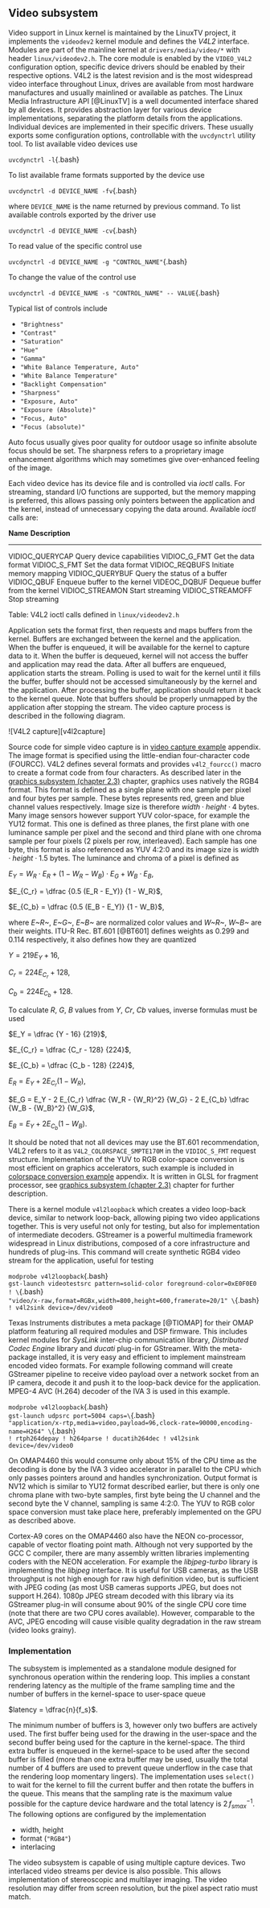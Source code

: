 ## Video subsystem

Video support in Linux kernel is maintained by the LinuxTV project,
it implements the `videodev2` kernel module and defines the *V4L2* interface.
Modules are part of the mainline kernel at `drivers/media/video/*` with header `linux/videodev2.h`.
The core module is enabled by the `VIDEO_V4L2` configuration option,
specific device drivers should be enabled by their respective options.
V4L2 is the latest revision and is the most widespread video interface throughout Linux,
drives are available from most hardware manufactures and usually mainlined or available as patches.
The Linux Media Infrastructure API [@LinuxTV] is a well documented interface shared by all devices.
It provides abstraction layer for various device implementations,
separating the platform details from the applications.
Individual devices are implemented in their specific drivers.
These usually exports some configuration options, controllable with the `uvcdynctrl` utility tool.
To list available video devices use

`uvcdynctrl -l`{.bash}

To list available frame formats supported by the device use

`uvcdynctrl -d DEVICE_NAME -fv`{.bash}

where `DEVICE_NAME` is the name returned by previous command.
To list available controls exported by the driver use

`uvcdynctrl -d DEVICE_NAME -cv`{.bash}

To read value of the specific control use

`uvcdynctrl -d DEVICE_NAME -g "CONTROL_NAME"`{.bash}

To change the value of the control use

`uvcdynctrl -d DEVICE_NAME -s "CONTROL_NAME" -- VALUE`{.bash}

Typical list of controls include

 * `"Brightness"`
 * `"Contrast"`
 * `"Saturation"`
 * `"Hue"`
 * `"Gamma"`
 * `"White Balance Temperature, Auto"`
 * `"White Balance Temperature"`
 * `"Backlight Compensation"`
 * `"Sharpness"`
 * `"Exposure, Auto"`
 * `"Exposure (Absolute)"`
 * `"Focus, Auto"`
 * `"Focus (absolute)"`

Auto focus usually gives poor quality for outdoor usage so infinite absolute focus should be set.
The sharpness refers to a proprietary image enhancement algorithms which may sometimes give over-enhanced feeling of the image.

Each video device has its device file and is controlled via *ioctl* calls.
For streaming, standard I/O functions are supported,
but the memory mapping is preferred, this allows passing only pointers between the application and the kernel,
instead of unnecessary copying the data around.
Available *ioctl* calls are:

**Name**                       **Description**
------------------------------ ----------------
VIDIOC_QUERYCAP                Query device capabilities
VIDIOC_G_FMT                   Get the data format
VIDIOC_S_FMT                   Set the data format
VIDIOC_REQBUFS                 Initiate memory mapping
VIDIOC_QUERYBUF                Query the status of a buffer
VIDIOC_QBUF                    Enqueue buffer to the kernel
VIDEOC_DQBUF                   Dequeue buffer from the kernel
VIDIOC_STREAMON                Start streaming
VIDIOC_STREAMOFF               Stop streaming

Table: V4L2 ioctl calls defined in `linux/videodev2.h`

Application sets the format first, then requests and maps buffers from the kernel.
Buffers are exchanged between the kernel and the application.
When the buffer is enqueued, it will be available for the kernel to capture data to it.
When the buffer is dequeued, kernel will not access the buffer and application may read the data.
After all buffers are enqueued, application starts the stream.
Polling is used to wait for the kernel until it fills the buffer, buffer should not be accessed simultaneously
by the kernel and the application. After processing the buffer, application should return it back to the kernel queue.
Note that buffers should be properly unmapped by the application after stopping the stream.
The video capture process is described in the following diagram.

![V4L2 capture][v4l2capture]

Source code for simple video capture is in [video capture example](#video-capture-example) appendix.
The image format is specified using the little-endian four-character code (FOURCC).
V4L2 defines several formats and provides `v4l2_fourcc()` macro to create a format code from four characters.
As described later in the [graphics subsystem (chapter 2.3)](#graphics-subsystem) chapter, graphics uses natively the RGB4 format.
This format is defined as a single plane with one sample per pixel and four bytes per sample.
These bytes represents red, green and blue channel values respectively. Image size is therefore $width \cdot height \cdot 4$ bytes.
Many image sensors however support YUV color-space, for example the YU12 format.
This one is defined as three planes, the first plane with one luminance sample per pixel and the second and third plane with one chroma sample per four pixels
(2 pixels per row, interleaved). Each sample has one byte, this format is also referenced as YUV 4:2:0 and its image size is $width \cdot height \cdot 1.5$ bytes.
The luminance and chroma of a pixel is defined as

$E_Y = W_R \cdot E_R + (1-W_R-W_B) \cdot E_G + W_B \cdot E_B$,

$E_{C_r} = \dfrac {0.5 (E_R - E_Y)} {1 - W_R}$,

$E_{C_b} = \dfrac {0.5 (E_B - E_Y)} {1 - W_B}$,

where *E~R~*, *E~G~*, *E~B~* are normalized color values and *W~R~*, *W~B~* are their weights.
ITU-R Rec. BT.601 [@BT601] defines weights as 0.299 and 0.114 respectively,
it also defines how they are quantized

$Y = 219 E_Y + 16$,

$C_r = 224 E_{C_r} + 128$,

$C_b = 224 E_{C_b} + 128$.

To calculate *R*, *G*, *B* values from *Y*, *Cr*, *Cb* values, inverse formulas must be used

$E_Y = \dfrac {Y - 16} {219}$,

$E_{C_r} =  \dfrac {C_r - 128} {224}$,

$E_{C_b} = \dfrac {C_b - 128} {224}$,

$E_R = E_Y + 2 E_{C_r} (1 - W_R)$,

$E_G = E_Y - 2 E_{C_r} \dfrac {W_R - {W_R}^2} {W_G} - 2 E_{C_b} \dfrac {W_B - {W_B}^2} {W_G}$,

$E_B = E_Y + 2 E_{C_b} (1 - W_B)$.

It should be noted that not all devices may use the BT.601 recommendation,
V4L2 refers to it as `V4L2_COLORSPACE_SMPTE170M` in the `VIDIOC_S_FMT` request structure.
Implementation of the YUV to RGB color-space conversion is most efficient on graphics accelerators,
such example is included in [colorspace conversion example](#colorspace-conversion-example) appendix.
It is written in GLSL for fragment processor, see [graphics subsystem (chapter 2.3)](#graphics-subsystem) chapter for further description.

There is a kernel module `v4l2loopback` which creates a video loop-back device, similar to network loop-back, allowing piping two video applications together.
This is very useful not only for testing, but also for implementation of intermediate decoders.
GStreamer is a powerful multimedia framework widespread in Linux distributions, composed of a core infrastructure and hundreds of plug-ins.
This command will create synthetic RGB4 video stream for the application, useful for testing

`modprobe v4l2loopback`{.bash} \
`gst-launch videotestsrc pattern=solid-color foreground-color=0xE0F0E0 ! \`{.bash} \
`"video/x-raw,format=RGBx,width=800,height=600,framerate=20/1" \`{.bash} \
`! v4l2sink device=/dev/video0`

Texas Instruments distributes a meta package [@TIOMAP] for their OMAP platform featuring all required modules and DSP firmware.
This includes kernel modules for *SysLink* inter-chip communication library, *Distributed Codec Engine* library and *ducati* plug-in for GStreamer.
With the meta-package installed, it is very easy and efficient to implement mainstream encoded video formats.
For example following command will create GStreamer pipeline to receive video payload over a network socket from an IP camera,
decode it and push it to the loop-back device for the application. MPEG-4 AVC (H.264) decoder of the IVA 3 is used in this example.

`modprobe v4l2loopback`{.bash} \
`gst-launch udpsrc port=5004 caps=\`{.bash} \
`"application/x-rtp,media=video,payload=96,clock-rate=90000,encoding-name=H264" \`{.bash} \
`! rtph264depay ! h264parse ! ducatih264dec ! v4l2sink device=/dev/video0`

On OMAP4460 this would consume only about 15% of the CPU time as the decoding is done by the IVA 3 video accelerator in parallel to the CPU
which only passes pointers around and handles synchronization. Output format is NV12 which is similar to YU12 format described earlier,
but there is only one chroma plane with two-byte samples, first byte being the U channel and the second byte the V channel, sampling is same 4:2:0.
The YUV to RGB color space conversion must take place here, preferably implemented on the GPU as described above.

Cortex-A9 cores on the OMAP4460 also have the NEON co-processor, capable of vector floating point math. Although not very supported by the GCC C compiler,
there are many assembly written libraries implementing coders with the NEON acceleration.
For example the *libjpeg-turbo* library is implementing the *libjpeg* interface. It is useful for USB cameras,
as the USB throughput is not high enough for raw high definition video, but is sufficient with JPEG coding (as most USB cameras supports JPEG, but does not support H.264).
1080p JPEG stream decoded with this library via its GStreamer plug-in will consume about 90% of the single CPU core time (note that there are two CPU cores available).
However, comparable to the AVC, JPEG encoding will cause visible quality degradation in the raw stream (video looks grainy).

### Implementation

The subsystem is implemented as a standalone module designed for synchronous operation within the rendering loop.
This implies a constant rendering latency as the multiple of the frame sampling time
and the number of buffers in the kernel-space to user-space queue

$latency = \dfrac{n}{f_s}$.

The minimum number of buffers is 3, however only two buffers are actively used.
The first buffer being used for the drawing in the user-space and the second buffer being used for the capture in the kernel-space.
The third extra buffer is enqueued in the kernel-space to be used after the second buffer is filled
(more than one extra buffer may be used, usually the total number of 4 buffers are used to prevent queue underflow in the case that
the rendering loop momentary lingers).
The implementation uses `select()` to wait for the kernel to fill the current buffer and then rotate the buffers in the queue.
This means that the sampling rate is the maximum value possible for the capture device hardware and the total latency is
$2\,{{f_s}_{max}}^{-1}$. The following options are configured by the implementation

 - width, height
 - format (`"RGB4"`)
 - interlacing

The video subsystem is capable of using multiple capture devices. Two interlaced video streams per device is also possible.
This allows implementation of stereoscopic and multilayer imaging.
The video resolution may differ from screen resolution, but the pixel aspect ratio must match.
